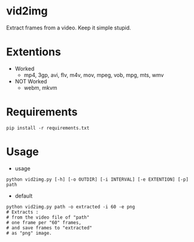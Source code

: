 # vid2img
Extract frames from a video. Keep it simple stupid.

# Extentions
- Worked
	+ mp4, 3gp, avi, flv, m4v, mov, mpeg, vob, mpg, mts, wmv
- NOT Worked
	+ webm, mkvm

# Requirements
```
pip install -r requirements.txt
```

# Usage
- usage
```
python vid2img.py [-h] [-o OUTDIR] [-i INTERVAL] [-e EXTENTION] [-p] path
```

- default
```
python vid2img.py path -o extracted -i 60 -e png
# Extracts :
# from the video file of "path"
# one frame per "60" frames,
# and save frames to "extracted"
# as "png" image.
```
